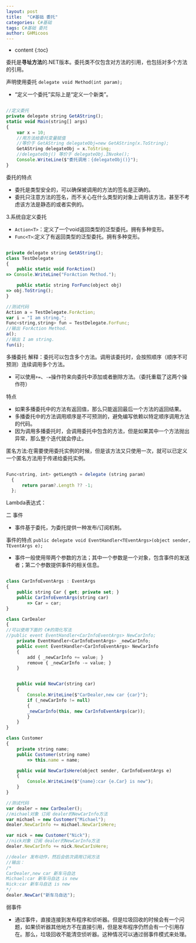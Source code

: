 ```yaml
---
layout: post
title:  "C#基础 委托"
categories: C#基础
tags: C#基础 委托
author: GHMicoos
---
```



* content
{:toc}

委托是**寻址方法**的.NET版本。委托类不仅包含对方法的引用，也包括对多个方法的引用。


声明使用委托
`delegate void Method(int param);`
* “定义一个委托”实际上是“定义一个新类”。

``` js

//定义委托
private delegate string GetAString();
static void Main(string[] args)
{
    var x = 10;
    //用方法给委托变量赋值
    //等价于 GetAString delegateObj=new GetAString(x.ToString);
    GetAString delegateObj = x.ToString;
    //delegateObj() 等价于 delegateObj.INvoke();
    Console.WriteLine($"委托调用：{delegateObj()}");
}

```

委托的特点
* 委托是类型安全的，可以确保被调用的方法的签名是正确的。
* 委托只注意方法的签名，而不关心在什么类型的对象上调用该方法，甚至不考虑该方法是静态的或者实例的。




3.系统自定义委托
* `Action<T>`：定义了一个void返回类型的泛型委托。拥有多种变形。
* `Func<T>`:定义了有返回类型的泛型委托。拥有多种变形。

``` js

private delegate string GetAString();
class TestDelegate
{
    public static void ForAction()
=> Console.WriteLine("ForAction Method.");

    public static string ForFunc(object obj)
=> obj.ToString();
}

//测试代码
Action a = TestDelegate.ForAction;
var i = "I am string.";
Func<string,string> fun = TestDelegate.ForFunc;
//输出 ForAction Method.
a();
//输出 I am string.
fun(i);

```

多播委托
解释：委托可以包含多个方法。调用该委托时，会按照顺序（顺序不可预测）连续调用多个方法。
* 可以使用`+=`、`-=`操作符来向委托中添加或者删除方法。（委托重载了这两个操作符）

特点
* 如果多播委托中的方法有返回值，那么只能返回最后一个方法的返回结果。
* 多播委托中的方法调用顺序是不可预测的，避免编写依赖以特定顺序调用方法的代码。
* 因为调用多播委托时，会调用委托中包含的方法，但是如果其中一个方法抛出异常，那么整个迭代就会停止。

匿名方法:在需要使用委托实例的时候，但是该方法又只使用一次，就可以已定义一个匿名方法用于传递给委托实例。

``` js

Func<string, int> getLength = delegate (string param)
  {
      return param?.Length ?? -1;
  };

```

Lambda表达式：


二 事件

* 事件基于委托，为委托提供一种发布/订阅机制。

事件的特点
`public delegate void EventHandler<TEventArgs>(object sender, TEventArgs e);`
* 事件一般使用带两个参数的方法；其中一个参数是一个对象，包含事件的发送者；第二个参数提供事件的相关信息。

``` js

class CarInfoEventArgs : EventArgs
{
    public string Car { get; private set; }
    public CarInfoEventArgs(string car)
        => Car = car;
}

class CarDealer
{
//可以使用下面的 C#的简化写法
//public event EventHandler<CarInfoEventArgs> NewCarInfo;
    private EventHandler<CarInfoEventArgs> _newCarInfo;
    public event EventHandler<CarInfoEventArgs> NewCarInfo
    {
        add { _newCarInfo += value; }
        remove { _newCarInfo -= value; }
    }


    public void NewCar(string car)
    {
        Console.WriteLine($"CarDealer,new car {car}");
        if (_newCarInfo != null)
        {
        _newCarInfo(this, new CarInfoEventArgs(car));
        }
    }
}

class Customer
{
    private string name;
    public Customer(string name)
        => this.name = name;

    public void NewCarIsHere(object sender, CarInfoEventArgs e)
    {
        Console.WriteLine($"{name}:car {e.Car} is new");
    }
}

//测试代码
var dealer = new CarDealer();
//michael对象 订阅 dealer的NewCarInfo方法
var michael = new Customer("Michael");
dealer.NewCarInfo += michael.NewCarIsHere;

var nick = new Customer("Nick");
//nick对象 订阅 dealer的NewCarInfo方法
dealer.NewCarInfo += nick.NewCarIsHere;

//dealer 发布动作，然后会依次调用订阅方法
//输出：
/*
CarDealer,new car 新车马自达
Michael:car 新车马自达 is new
Nick:car 新车马自达 is new
*/
dealer.NewCar("新车马自达");

```



弱事件
* 通过事件，直接连接到发布程序和侦听器。但是垃圾回收的时候会有一个问题，如果侦听器其他地方不在直接引用，但是发布程序仍然会有一个引用存在。那么，垃圾回收不能清空侦听器。这种情况可以通过弱事件模式来处理。


